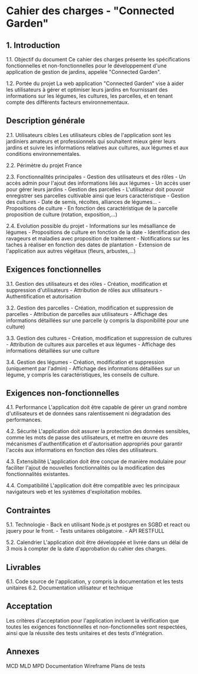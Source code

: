 # Cahier des charges - "Connected Garden"

## 1. Introduction

  1.1. Objectif du document
    Ce cahier des charges présente les spécifications fonctionnelles et non-fonctionnelles pour le développement d'une application de gestion de jardins, appelée "Connected Garden".

  1.2. Portée du projet
    La web application "Connected Garden" vise à aider les utilisateurs à gérer et optimiser leurs jardins en fournissant des informations sur les légumes, les cultures, les parcelles, et en tenant compte des différents facteurs environnementaux.

## Description générale

  2.1. Utilisateurs cibles
    Les utilisateurs cibles de l'application sont les jardiniers amateurs et professionnels qui souhaitent mieux gérer leurs jardins et suivre les informations relatives aux cultures, aux légumes et aux conditions environnementales.

  2.2. Périmètre du projet
    France

  2.3. Fonctionnalités principales
    - Gestion des utilisateurs et des rôles
      - Un accès admin pour l'ajout des informations liés aux légumes
      - Un accès user pour gérer leurs jardins
    - Gestion des parcelles
      - L'utilisateur doit pouvoir enregistrer ses parcelles cultivable ainsi que leurs caractéristique
    - Gestion des cultures
      - Date de semis, récoltes, alliances de légumes...
    - Propositions de culture
      - En fonction des caractéristique de la parcelle proposition de culture (rotation, exposition,...)

  2.4. Evolution possible du projet
    - Informations sur les mésalliance de légumes
    - Propositions de culture en fonction de la date
    - Identification des ravageurs et maladies avec proposition de traitement
    - Notifications sur les taches à réaliser en fonction des dates de plantation
    - Extension de l'application aux autres végétaux (fleurs, arbustes,...)

## Exigences fonctionnelles

  3.1. Gestion des utilisateurs et des rôles
    - Création, modification et suppression d'utilisateurs
    - Attribution de rôles aux utilisateurs
    - Authentification et autorisation

  3.2. Gestion des parcelles
    - Création, modification et suppression de parcelles
    - Attribution de parcelles aux utilisateurs
    - Affichage des informations détaillées sur une parcelle (y compris la disponibilité pour une culture)

  3.3. Gestion des cultures
    - Création, modification et suppression de cultures
    - Attribution de cultures aux parcelles et aux légumes
    - Affichage des informations détaillées sur une culture

  3.4. Gestion des légumes
    - Création, modification et suppression (uniquement par l'admin)
    - Affichage des informations détaillées sur un légume, y compris les caractéristiques, les conseils de culture.

## Exigences non-fonctionnelles

  4.1. Performance
    L'application doit être capable de gérer un grand nombre d'utilisateurs et de données sans ralentissement ni dégradation des performances.

  4.2. Sécurité
    L'application doit assurer la protection des données sensibles, comme les mots de passe des utilisateurs, et mettre en œuvre des mécanismes d'authentification et d'autorisation appropriés pour garantir l'accès aux informations en fonction des rôles des utilisateurs.

  4.3. Extensibilité
    L'application doit être conçue de manière modulaire pour faciliter l'ajout de nouvelles fonctionnalités ou la modification des fonctionnalités existantes.

  4.4. Compatibilité
    L'application doit être compatible avec les principaux navigateurs web et les systèmes d'exploitation mobiles.


## Contraintes

  5.1. Technologie
    - Back en utilisant Node.js et postgres en SGBD et react ou jquery pour le front.
    - Tests unitaires obligatoire.
    - API RESTFULL

  5.2. Calendrier
    L'application doit être développée et livrée dans un délai de 3 mois à compter de la date d'approbation du cahier des charges.

## Livrables

  6.1. Code source de l'application, y compris la documentation et les tests unitaires
  6.2. Documentation utilisateur et technique

## Acceptation
  Les critères d'acceptation pour l'application incluent la vérification que toutes les exigences fonctionnelles et non-fonctionnelles sont respectées, ainsi que la réussite des tests unitaires et des tests d'intégration.

## Annexes
  MCD
  MLD
  MPD
  Documentation
  Wireframe
  Plans de tests
